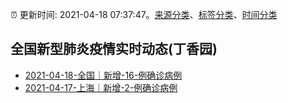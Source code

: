 :alarm_clock: 更新时间: 2021-04-18 07:37:47。[来源分类](../README.md)、[标签分类](../TAGS.md)、[时间分类](../TIMELINE.md)

## 全国新型肺炎疫情实时动态(丁香园)




- [2021-04-18-全国｜新增-16-例确诊病例](http://app.cctv.com/special/cportal/detail/arti/index.html?id=ArtivmX6AGqolee4grcfPnAx210418&isfromapp=1) 
- [2021-04-17-上海｜新增-2-例确诊病例](http://app.cctv.com/special/cportal/detail/arti/index.html?id=ArtiYafpHQzSt2Ne8I3czKtS210418&isfromapp=1) 